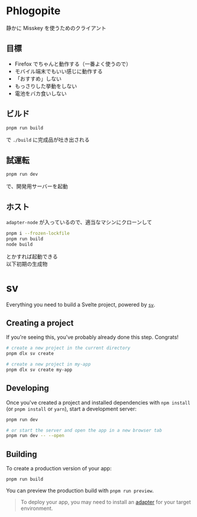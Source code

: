 # Phlogopite
静かに Misskey を使うためのクライアント
## 目標
- Firefox でちゃんと動作する（一番よく使うので）
- モバイル端末でもいい感じに動作する
- 「おすすめ」しない
- もっさりした挙動をしない
- 電池をバカ食いしない
## ビルド
```sh
pnpm run build
```
で `./build` に完成品が吐き出される
## 試運転
```sh
pnpm run dev
```
で、開発用サーバーを起動
## ホスト
`adapter-node` が入っているので、適当なマシンにクローンして
```sh
pnpm i --frozen-lockfile
pnpm run build
node build
```
とかすれば起動できる  
以下初期の生成物
# sv

Everything you need to build a Svelte project, powered by [`sv`](https://github.com/sveltejs/cli).

## Creating a project

If you're seeing this, you've probably already done this step. Congrats!

```bash
# create a new project in the current directory
pnpm dlx sv create

# create a new project in my-app
pnpm dlx sv create my-app
```

## Developing

Once you've created a project and installed dependencies with `npm install` (or `pnpm install` or `yarn`), start a development server:

```bash
pnpm run dev

# or start the server and open the app in a new browser tab
pnpm run dev -- --open
```

## Building

To create a production version of your app:

```bash
pnpm run build
```

You can preview the production build with `pnpm run preview`.

> To deploy your app, you may need to install an [adapter](https://svelte.dev/docs/kit/adapters) for your target environment.
